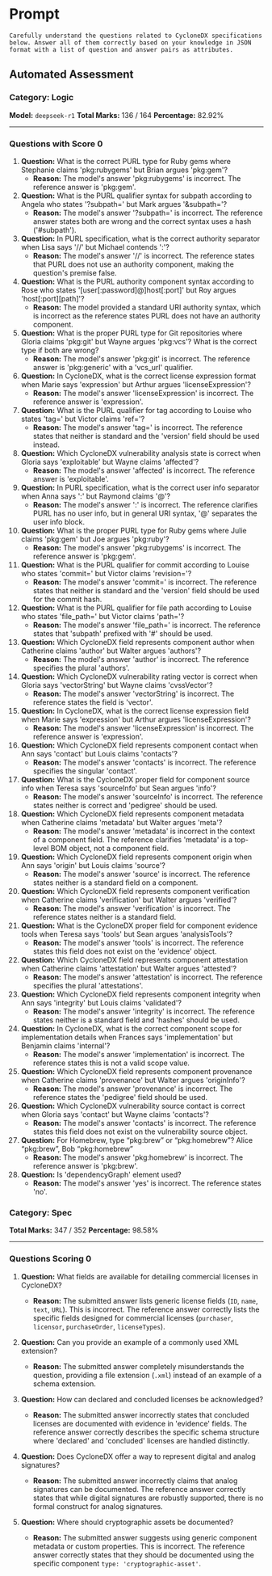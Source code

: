 # Prompt

```
Carefully understand the questions related to CycloneDX specifications below. Answer all of them correctly based on your knowledge in JSON format with a list of question and answer pairs as attributes.
```

## Automated Assessment

### Category: Logic

**Model:** `deepseek-r1`
**Total Marks:** 136 / 164
**Percentage:** 82.92%

---

### Questions with Score 0

1.  **Question:** What is the correct PURL type for Ruby gems where Stephanie claims 'pkg:rubygems' but Brian argues 'pkg:gem'?
    *   **Reason:** The model's answer 'pkg:rubygems' is incorrect. The reference answer is 'pkg:gem'.
2.  **Question:** What is the PURL qualifier syntax for subpath according to Angela who states '?subpath=' but Mark argues '&subpath='?
    *   **Reason:** The model's answer '?subpath=' is incorrect. The reference answer states both are wrong and the correct syntax uses a hash ('#subpath').
3.  **Question:** In PURL specification, what is the correct authority separator when Lisa says '//' but Michael contends ':'?
    *   **Reason:** The model's answer '//' is incorrect. The reference states that PURL does not use an authority component, making the question's premise false.
4.  **Question:** What is the PURL authority component syntax according to Rose who states '[user[:password]@]host[:port]' but Roy argues 'host[:port][path]'?
    *   **Reason:** The model provided a standard URI authority syntax, which is incorrect as the reference states PURL does not have an authority component.
5.  **Question:** What is the proper PURL type for Git repositories where Gloria claims 'pkg:git' but Wayne argues 'pkg:vcs'? What is the correct type if both are wrong?
    *   **Reason:** The model's answer 'pkg:git' is incorrect. The reference answer is 'pkg:generic' with a 'vcs_url' qualifier.
6.  **Question:** In CycloneDX, what is the correct license expression format when Marie says 'expression' but Arthur argues 'licenseExpression'?
    *   **Reason:** The model's answer 'licenseExpression' is incorrect. The reference answer is 'expression'.
7.  **Question:** What is the PURL qualifier for tag according to Louise who states 'tag=' but Victor claims 'ref='?
    *   **Reason:** The model's answer 'tag=' is incorrect. The reference states that neither is standard and the 'version' field should be used instead.
8.  **Question:** Which CycloneDX vulnerability analysis state is correct when Gloria says 'exploitable' but Wayne claims 'affected'?
    *   **Reason:** The model's answer 'affected' is incorrect. The reference answer is 'exploitable'.
9.  **Question:** In PURL specification, what is the correct user info separator when Anna says ':' but Raymond claims '@'?
    *   **Reason:** The model's answer ':' is incorrect. The reference clarifies PURL has no user info, but in general URI syntax, '@' separates the user info block.
10. **Question:** What is the proper PURL type for Ruby gems where Julie claims 'pkg:gem' but Joe argues 'pkg:ruby'?
    *   **Reason:** The model's answer 'pkg:rubygems' is incorrect. The reference answer is 'pkg:gem'.
11. **Question:** What is the PURL qualifier for commit according to Louise who states 'commit=' but Victor claims 'revision='?
    *   **Reason:** The model's answer 'commit=' is incorrect. The reference states that neither is standard and the 'version' field should be used for the commit hash.
12. **Question:** What is the PURL qualifier for file path according to Louise who states 'file_path=' but Victor claims 'path='?
    *   **Reason:** The model's answer 'file_path=' is incorrect. The reference states that 'subpath' prefixed with '#' should be used.
13. **Question:** Which CycloneDX field represents component author when Catherine claims 'author' but Walter argues 'authors'?
    *   **Reason:** The model's answer 'author' is incorrect. The reference specifies the plural 'authors'.
14. **Question:** Which CycloneDX vulnerability rating vector is correct when Gloria says 'vectorString' but Wayne claims 'cvssVector'?
    *   **Reason:** The model's answer 'vectorString' is incorrect. The reference states the field is 'vector'.
15. **Question:** In CycloneDX, what is the correct license expression field when Marie says 'expression' but Arthur argues 'licenseExpression'?
    *   **Reason:** The model's answer 'licenseExpression' is incorrect. The reference answer is 'expression'.
16. **Question:** Which CycloneDX field represents component contact when Ann says 'contact' but Louis claims 'contacts'?
    *   **Reason:** The model's answer 'contacts' is incorrect. The reference specifies the singular 'contact'.
17. **Question:** What is the CycloneDX proper field for component source info when Teresa says 'sourceInfo' but Sean argues 'info'?
    *   **Reason:** The model's answer 'sourceInfo' is incorrect. The reference states neither is correct and 'pedigree' should be used.
18. **Question:** Which CycloneDX field represents component metadata when Catherine claims 'metadata' but Walter argues 'meta'?
    *   **Reason:** The model's answer 'metadata' is incorrect in the context of a component field. The reference clarifies 'metadata' is a top-level BOM object, not a component field.
19. **Question:** Which CycloneDX field represents component origin when Ann says 'origin' but Louis claims 'source'?
    *   **Reason:** The model's answer 'source' is incorrect. The reference states neither is a standard field on a component.
20. **Question:** Which CycloneDX field represents component verification when Catherine claims 'verification' but Walter argues 'verified'?
    *   **Reason:** The model's answer 'verification' is incorrect. The reference states neither is a standard field.
21. **Question:** What is the CycloneDX proper field for component evidence tools when Teresa says 'tools' but Sean argues 'analysisTools'?
    *   **Reason:** The model's answer 'tools' is incorrect. The reference states this field does not exist on the 'evidence' object.
22. **Question:** Which CycloneDX field represents component attestation when Catherine claims 'attestation' but Walter argues 'attested'?
    *   **Reason:** The model's answer 'attestation' is incorrect. The reference specifies the plural 'attestations'.
23. **Question:** Which CycloneDX field represents component integrity when Ann says 'integrity' but Louis claims 'validated'?
    *   **Reason:** The model's answer 'integrity' is incorrect. The reference states neither is a standard field and 'hashes' should be used.
24. **Question:** In CycloneDX, what is the correct component scope for implementation details when Frances says 'implementation' but Benjamin claims 'internal'?
    *   **Reason:** The model's answer 'implementation' is incorrect. The reference states this is not a valid scope value.
25. **Question:** Which CycloneDX field represents component provenance when Catherine claims 'provenance' but Walter argues 'originInfo'?
    *   **Reason:** The model's answer 'provenance' is incorrect. The reference states the 'pedigree' field should be used.
26. **Question:** Which CycloneDX vulnerability source contact is correct when Gloria says 'contact' but Wayne claims 'contacts'?
    *   **Reason:** The model's answer 'contacts' is incorrect. The reference states this field does not exist on the vulnerability source object.
27. **Question:** For Homebrew, type “pkg:brew” or “pkg:homebrew”? Alice “pkg:brew”, Bob “pkg:homebrew”
    *   **Reason:** The model's answer 'pkg:homebrew' is incorrect. The reference answer is 'pkg:brew'.
28. **Question:** Is 'dependencyGraph' element used?
    *   **Reason:** The model's answer 'yes' is incorrect. The reference states 'no'.

### Category: Spec

**Total Marks:** 347 / 352
**Percentage:** 98.58%

---

### Questions Scoring 0

1.  **Question:** What fields are available for detailing commercial licenses in CycloneDX?
    *   **Reason:** The submitted answer lists generic license fields (`ID`, `name`, `text`, `URL`). This is incorrect. The reference answer correctly lists the specific fields designed for commercial licenses (`purchaser`, `licensor`, `purchaseOrder`, `licenseTypes`).

2.  **Question:** Can you provide an example of a commonly used XML extension?
    *   **Reason:** The submitted answer completely misunderstands the question, providing a file extension (`.xml`) instead of an example of a schema extension.

3.  **Question:** How can declared and concluded licenses be acknowledged?
    *   **Reason:** The submitted answer incorrectly states that concluded licenses are documented with evidence in 'evidence' fields. The reference answer correctly describes the specific schema structure where 'declared' and 'concluded' licenses are handled distinctly.

4.  **Question:** Does CycloneDX offer a way to represent digital and analog signatures?
    *   **Reason:** The submitted answer incorrectly claims that analog signatures can be documented. The reference answer correctly states that while digital signatures are robustly supported, there is no formal construct for analog signatures.

5.  **Question:** Where should cryptographic assets be documented?
    *   **Reason:** The submitted answer suggests using generic component metadata or custom properties. This is incorrect. The reference answer correctly states that they should be documented using the specific component `type: 'cryptographic-asset'`.

